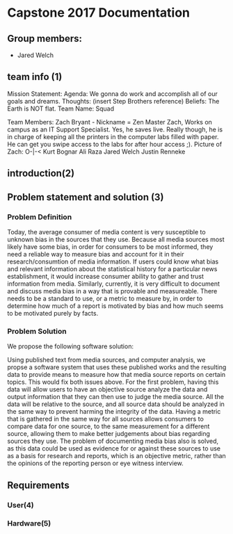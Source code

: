 # Capstone 2017 Documentation

## Group members:

- Jared Welch 

## team info (1)

Mission Statement:
Agenda: We gonna do work and accomplish all of our goals and dreams.
Thoughts: (insert Step Brothers reference)
Beliefs: The Earth is NOT flat.
Team Name: Squad

Team Members:
Zach Bryant - Nickname = Zen Master Zach, Works on campus as an IT Support Specialist. Yes, he saves live.
Really though, he is in charge of keeping all the printers in the computer labs filled with paper. He can get you swipe access to the labs for after hour access ;).
Picture of Zach: O-|-<
Kurt Bognar
Ali Raza
Jared Welch
Justin Renneke

## introduction(2)

## Problem statement and solution (3)

### Problem Definition

Today, the average consumer of media content is very susceptible to unknown bias in the sources that they use. Because all media sources 
most likely have some bias, in order for consumers to be most informed, they need a reliable way to measure bias and account for it in
their research/consumtion of media information. If users could know what bias and relevant information about the statistical history for
a particular news establishment, it would increase consumer ability to gather and trust information from media. 
Similarly, currently, it is very difficult to document and discuss media bias in a way that is provable and measureable. There needs to be
a standard to use, or a metric to measure by, in order to determine how much of a report is motivated by bias and how much seems to be motivated purely by facts.

### Problem Solution

We propose the following software solution:

Using published text from media sources, and computer analysis, we propse a software system that uses these published works and 
the resulting data to provide means to measure how that media source reports on certain topics. This would fix both issues above.
For the first problem, having this data will allow users to have an objective source analyze the data and output information that they can
then use to judge the media source. All the data will be relative to the source, and all source data should be analyzed in the same 
way to prevent harming the integrity of the data. Having a metric that is gathered in the same way for all sources allows consumers to
compare data for one source, to the same measurement for a different source, allowing them to make better judgements about bias regarding 
sources they use. 
The problem of documenting media bias also is solved, as this data could be used as evidence for or against these sources to use as
a basis for research and reports, which is an objective metric, rather than the opinions of the reporting person or eye witness
interview. 

## Requirements
### User(4)
### Hardware(5)

